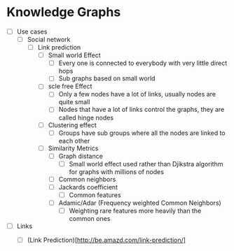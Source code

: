 # Knowledge Graphs

- [ ] Use cases
  - [ ] Social network
    - [ ] Link prediction
      - [ ] Small world Effect 
        - [ ] Every one is connected to everybody with very little direct hops
        - [ ] Sub graphs based on small world
      - [ ] scle free Effect
        - [ ] Only a few nodes have a lot of links, usually nodes are quite small
        - [ ] Nodes that have a lot of links control the graphs, they are called hinge nodes
      - [ ] Clustering effect
        - [ ] Groups have sub groups where all the nodes are linked to each other
      - [ ] Similarity Metrics
        - [ ] Graph distance
          - [ ] Small world effect used rather than Djikstra algorithm for graphs with millions of nodes
        - [ ] Common neighbors
        - [ ] Jackards coefficient
          - [ ] Common features
        - [ ] Adamic/Adar (Frequency weighted Common Neighbors)
          - [ ] Weighting rare features more heavily than the common ones

- [ ] Links
  - [ ] (Link Prediction)[http://be.amazd.com/link-prediction/]


